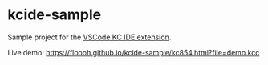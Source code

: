 # kcide-sample

Sample project for the [VSCode KC IDE extension](https://marketplace.visualstudio.com/items?itemName=floooh.vscode-kcide).

Live demo: https://floooh.github.io/kcide-sample/kc854.html?file=demo.kcc
